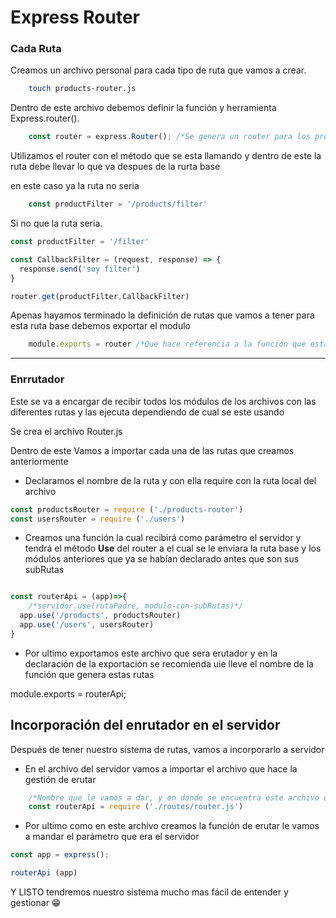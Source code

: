 # Express Router

### Cada Ruta

Creamos un archivo personal para cada tipo de ruta que vamos a crear.

```Bash
    touch products-router.js
```

Dentro de este archivo debemos definir la función y herramienta Express.router().

```Javascript
    const router = express.Router(); /*Se genera un router para los productos*/
```

Utilizamos el router con el método que se esta llamando y dentro de este la ruta debe llevar lo que va despues de la rurta base

en este caso ya la ruta no seria

```Javascript
    const productFilter = '/products/filter'
```

Si no que la ruta seria.

```Javascript
const productFilter = '/filter'

const CallbackFilter = (request, response) => {
  response.send('soy filter')
}

router.get(productFilter,CallbackFilter)
```

Apenas hayamos terminado la definición de rutas que vamos a tener para esta ruta base debemos exportar el modulo

```Javascript
    module.exports = router /*Que hace referencia a la función que esta importando express.Router()*/
```

---

### Enrrutador

Este se va a encargar de recibir todos los módulos de los archivos con las diferentes rutas y las ejecuta dependiendo de cual se este usando

Se crea el archivo Router.js

Dentro de este Vamos a importar cada una de las rutas que creamos anteriormente

- Declaramos el nombre de la ruta y con ella require con la ruta local del archivo

```Javascript
const productsRouter = require ('./products-router')
const usersRouter = require ('./users')
```

- Creamos una función la cual recibirá como parámetro el servidor y tendrá el método **Use** del router a el cual se le enviara la ruta base y los módulos anteriores que ya se habían declarado antes que son sus subRutas

```Javascript

const routerApi = (app)=>{
    /*servidor.use(rutaPadre, modulo-con-subRutas)*/
  app.use('/products', productsRouter)
  app.use('/users', usersRouter)
}
```

- Por ultimo exportamos este archivo que sera erutador y en la declaración de la exportación se recomienda uie lleve el nombre de la función que genera estas rutas

module.exports = routerApi;

## Incorporación del enrutador en el servidor

Después de tener nuestro sistema de rutas, vamos a incorporarlo a servidor

- En el archivo del servidor vamos a importar el archivo que hace la gestión de erutar

```Javascript
    /*Nombre que le vamos a dar, y en donde se encuentra este archivo que va a generar las rutas*/
    const routerApi = require ('./routes/router.js')
```

- Por ultimo como en este archivo creamos la función de erutar le vamos a mandar el parámetro que era el servidor

```Javascript
const app = express();

routerApi (app)
```

Y LISTO tendremos nuestro sistema mucho mas fácil de entender y gestionar 😁

